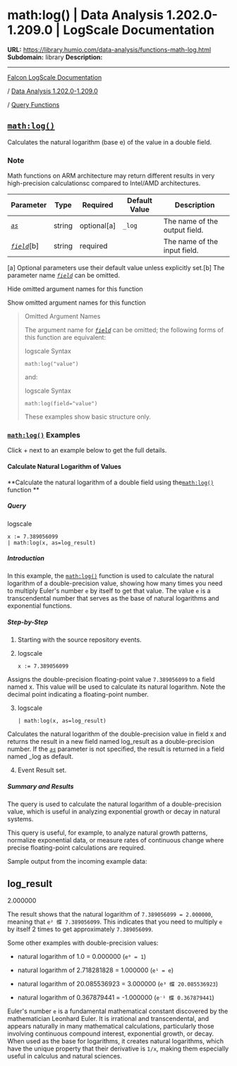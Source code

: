 # math:log() | Data Analysis 1.202.0-1.209.0 | LogScale Documentation

**URL:** https://library.humio.com/data-analysis/functions-math-log.html
**Subdomain:** library
**Description:** 

---

[Falcon LogScale Documentation](https://library.humio.com)

/ [Data Analysis 1.202.0-1.209.0](data-analysis-docs.html)

/ [Query Functions](functions.html)

## [`math:log()`](functions-math-log.html "math:log\(\)")

Calculates the natural logarithm (base e) of the value in a double field. 

### Note

Math functions on ARM architecture may return different results in very high-precision calculationsc compared to Intel/AMD architectures.

Parameter| Type| Required| Default Value| Description  
---|---|---|---|---  
[ _`as`_](functions-math-log.html#query-functions-math-log-as)|  string| optional[a] | `_log`|  The name of the output field.   
[_`field`_](functions-math-log.html#query-functions-math-log-field)[b]| string| required |  |  The name of the input field.   
[a] Optional parameters use their default value unless explicitly set.[b] The parameter name [_`field`_](functions-math-log.html#query-functions-math-log-field) can be omitted.  
  
Hide omitted argument names for this function

Show omitted argument names for this function

> Omitted Argument Names
> 
> The argument name for [_`field`_](functions-math-log.html#query-functions-math-log-field) can be omitted; the following forms of this function are equivalent:
> 
> logscale Syntax
>     
>     
>     math:log("value")
> 
> and:
> 
> logscale Syntax
>     
>     
>     math:log(field="value")
> 
> These examples show basic structure only.

### [`math:log()`](functions-math-log.html "math:log\(\)") Examples

Click + next to an example below to get the full details.

#### Calculate Natural Logarithm of Values

**Calculate the natural logarithm of a double field using the[`math:log()`](functions-math-log.html "math:log\(\)") function **

##### Query

logscale
    
    
    x := 7.389056099
    | math:log(x, as=log_result)

##### Introduction

In this example, the [`math:log()`](functions-math-log.html "math:log\(\)") function is used to calculate the natural logarithm of a double-precision value, showing how many times you need to multiply Euler's number `e` by itself to get that value. The value `e` is a transcendental number that serves as the base of natural logarithms and exponential functions. 

##### Step-by-Step

  1. Starting with the source repository events.

  2. logscale
         
         x := 7.389056099

Assigns the double-precision floating-point value `7.389056099` to a field named x. This value will be used to calculate its natural logarithm. Note the decimal point indicating a floating-point number. 

  3. logscale
         
         | math:log(x, as=log_result)

Calculates the natural logarithm of the double-precision value in field x and returns the result in a new field named log_result as a double-precision number. If the [_`as`_](functions-math-log.html#query-functions-math-log-as) parameter is not specified, the result is returned in a field named _log as default. 

  4. Event Result set.




##### Summary and Results

The query is used to calculate the natural logarithm of a double-precision value, which is useful in analyzing exponential growth or decay in natural systems. 

This query is useful, for example, to analyze natural growth patterns, normalize exponential data, or measure rates of continuous change where precise floating-point calculations are required. 

Sample output from the incoming example data: 

log_result  
---  
2.000000  
  
The result shows that the natural logarithm of `7.389056099 = 2.000000`, meaning that `e² 蝶 7.389056099`. This indicates that you need to multiply `e` by itself 2 times to get approximately `7.389056099`. 

Some other examples with double-precision values: 

  * natural logarithm of 1.0 = 0.000000 (`e⁰ = 1`) 

  * natural logarithm of 2.718281828 = 1.000000 (`e¹ = e`) 

  * natural logarithm of 20.085536923 = 3.000000 (`e³ 蝶 20.085536923`) 

  * natural logarithm of 0.367879441 = -1.000000 (`e⁻¹ 蝶 0.367879441`) 




Euler's number `e` is a fundamental mathematical constant discovered by the mathematician Leonhard Euler. It is irrational and transcendental, and appears naturally in many mathematical calculations, particularly those involving continuous compound interest, exponential growth, or decay. When used as the base for logarithms, it creates natural logarithms, which have the unique property that their derivative is `1/x`, making them especially useful in calculus and natural sciences.
